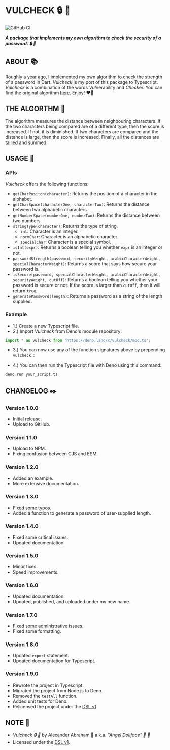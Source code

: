 # VULCHECK :lock: :ribbon:

![GitHub CI](https://github.com/angeldollface/vulcheck/actions/workflows/node.yml/badge.svg)

***A package that implements my own algorithm to check the security of a password. :lock: :ribbon:***

## ABOUT :books:

Roughly a year ago, I implemented my own algorithm to check the strength of a password in Dart. *Vulcheck* is my port of this package to Typescript. *Vulcheck* is a combination of the words *Vul*nerability and *Check*er. You can find the original algorithm [here](https://github.com/angeldollface/securitycheck). Enjoy! :heart_on_fire:

## THE ALGORTHM :abacus:

The algorithm measures the distance between neighbouring characters. If the two characters being compared are of a different type, then the score is increased. If not, it is diminished. If two characters are compared and the distance is large, then the score is increased. Finally, all the distances are tallied and summed.

## USAGE :hammer:

### APIs

*Vulcheck* offers the following functions:

- `getCharPositon(character)`: Returns the position of a character in the alphabet.
- `getCharSpace(characterOne, characterTwo)`: Returns the distance between two alphabetic characters.
- `getNumberSpace(numberOne, numberTwo)`: Returns the distance between two numbers.
- `stringType(character)`: Returns the type of string.
    - `int`: Character is an integer.
    - `normChar`: Character is an alphabetic character.
    - `specialChar`: Character is a special symbol.
- `isInt(expr)`: Returns a boolean telling you whether `expr` is an integer or not.
- `passwordStrength(password, securityWeight, arabicCharacterWeight, specialCharacterWeight)`: Returns a score that says how secure your password is.
- `isSecure(password, specialCharacterWeight, arabicCharacterWeight, securityWeight, cutOff)`: Returns a boolean telling you whether your password is secure or not. If the score is larger than `cutOff`, then it will return `true`.
- `generatePassword(length)`: Returns a password as a string of the length supplied.

### Example

- 1.) Create a new Typescript file.
- 2.) Import *Vulcheck* from Deno's module repository:

```Typescript
import * as vulcheck from 'https://deno.land/x/vulcheck/mod.ts';
```

- 3.) You can now use any of the function signatures above by prepending `vulcheck.`:

- 4.) You can then run the Typescript file with Deno using this command:

```bash
deno run your_script.ts
```

## CHANGELOG :black_nib:

### Version 1.0.0

- Initial release.
- Upload to GitHub.

### Version 1.1.0

- Upload to NPM.
- Fixing confusion between CJS and ESM.

### Version 1.2.0

- Added an example.
- More extensive documentation.

### Version 1.3.0

- Fixed some typos.
- Added a function to generate a password of user-supplied length.

### Version 1.4.0

- Fixed some critical issues.
- Updated documentation.

### Version 1.5.0

- Minor fixes.
- Speed improvements.

### Version 1.6.0

- Updated documentation.
- Updated, published, and uploaded under my new name.

### Version 1.7.0

- Fixed some administrative issues.
- Fixed some formatting.

### Version 1.8.0

- Updated `export` statement.
- Updated documentation for Typescript.

### Version 1.9.0

- Rewrote the project in Typescript.
- Migrated the project from Node.js to Deno.
- Removed the `testAll` function.
- Added unit tests for Deno.
- Relicensed the project under the [DSL v1](https://github.com/angeldollface/doll-software-license).

## NOTE :scroll:

- *Vulcheck :lock: :ribbon:* by Alexander Abraham :black_heart: a.k.a. *"Angel Dollface" :dolls: :ribbon:*
- Licensed under the [DSL v1](https://github.com/angeldollface/doll-software-license).

